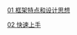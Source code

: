 [01 框架特点和设计思想](https://github.com/k81/kate/blob/master/docs/doc.md)

[02 快速上手](https://github.com/k81/kate/blob/master/docs/quickstart.md)

